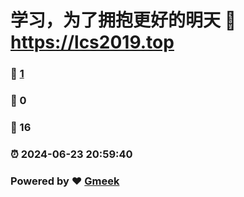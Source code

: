 # 学习，为了拥抱更好的明天 :link: https://lcs2019.top 
### :page_facing_up: [1](https://lcs2019.top) 
### :speech_balloon: 0 
### :hibiscus: 16 
### :alarm_clock: 2024-06-23 20:59:40 
### Powered by :heart: [Gmeek](https://github.com/Meekdai/Gmeek)
